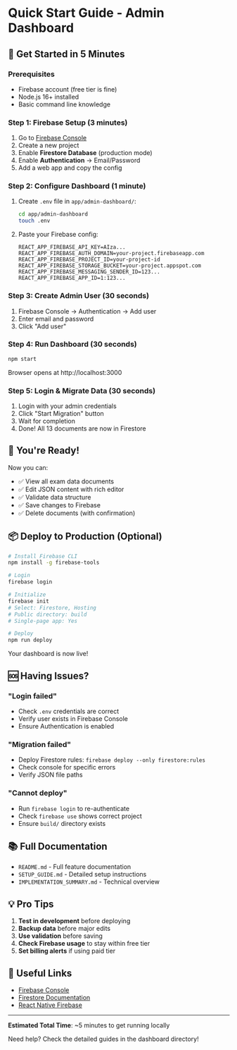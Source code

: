 # Quick Start Guide - Admin Dashboard

## 🚀 Get Started in 5 Minutes

### Prerequisites
- Firebase account (free tier is fine)
- Node.js 16+ installed
- Basic command line knowledge

### Step 1: Firebase Setup (3 minutes)

1. Go to [Firebase Console](https://console.firebase.google.com/)
2. Create a new project
3. Enable **Firestore Database** (production mode)
4. Enable **Authentication** → Email/Password
5. Add a web app and copy the config

### Step 2: Configure Dashboard (1 minute)

1. Create `.env` file in `app/admin-dashboard/`:
   ```bash
   cd app/admin-dashboard
   touch .env
   ```

2. Paste your Firebase config:
   ```env
   REACT_APP_FIREBASE_API_KEY=AIza...
   REACT_APP_FIREBASE_AUTH_DOMAIN=your-project.firebaseapp.com
   REACT_APP_FIREBASE_PROJECT_ID=your-project-id
   REACT_APP_FIREBASE_STORAGE_BUCKET=your-project.appspot.com
   REACT_APP_FIREBASE_MESSAGING_SENDER_ID=123...
   REACT_APP_FIREBASE_APP_ID=1:123...
   ```

### Step 3: Create Admin User (30 seconds)

1. Firebase Console → Authentication → Add user
2. Enter email and password
3. Click "Add user"

### Step 4: Run Dashboard (30 seconds)

```bash
npm start
```

Browser opens at http://localhost:3000

### Step 5: Login & Migrate Data (30 seconds)

1. Login with your admin credentials
2. Click "Start Migration" button
3. Wait for completion
4. Done! All 13 documents are now in Firestore

## 🎉 You're Ready!

Now you can:
- ✅ View all exam data documents
- ✅ Edit JSON content with rich editor
- ✅ Validate data structure
- ✅ Save changes to Firebase
- ✅ Delete documents (with confirmation)

## 📦 Deploy to Production (Optional)

```bash
# Install Firebase CLI
npm install -g firebase-tools

# Login
firebase login

# Initialize
firebase init
# Select: Firestore, Hosting
# Public directory: build
# Single-page app: Yes

# Deploy
npm run deploy
```

Your dashboard is now live!

## 🆘 Having Issues?

### "Login failed"
- Check `.env` credentials are correct
- Verify user exists in Firebase Console
- Ensure Authentication is enabled

### "Migration failed"
- Deploy Firestore rules: `firebase deploy --only firestore:rules`
- Check console for specific errors
- Verify JSON file paths

### "Cannot deploy"
- Run `firebase login` to re-authenticate
- Check `firebase use` shows correct project
- Ensure `build/` directory exists

## 📚 Full Documentation

- `README.md` - Full feature documentation
- `SETUP_GUIDE.md` - Detailed setup instructions
- `IMPLEMENTATION_SUMMARY.md` - Technical overview

## 💡 Pro Tips

1. **Test in development** before deploying
2. **Backup data** before major edits
3. **Use validation** before saving
4. **Check Firebase usage** to stay within free tier
5. **Set billing alerts** if using paid tier

## 🔗 Useful Links

- [Firebase Console](https://console.firebase.google.com/)
- [Firestore Documentation](https://firebase.google.com/docs/firestore)
- [React Native Firebase](https://rnfirebase.io/)

---

**Estimated Total Time**: ~5 minutes to get running locally

Need help? Check the detailed guides in the dashboard directory!

